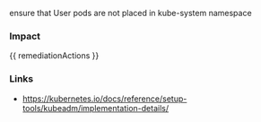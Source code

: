 
ensure that User pods are not placed in kube-system namespace

### Impact
<!-- Add Impact here -->

<!-- DO NOT CHANGE -->
{{ remediationActions }}

### Links
- https://kubernetes.io/docs/reference/setup-tools/kubeadm/implementation-details/


